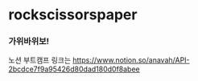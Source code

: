 # rockscissorspaper

### 가위바위보!

노션 부트캠프 링크는
https://www.notion.so/anavah/API-2bcdce7f9a95426d80dad180d0f8abee
